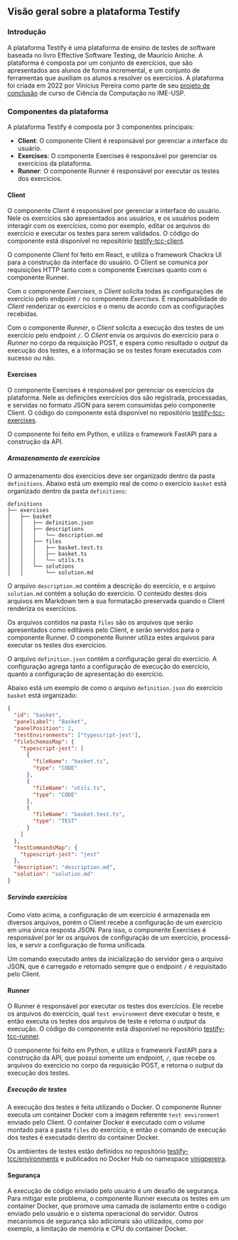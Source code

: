 ## Visão geral sobre a plataforma Testify

### Introdução
A plataforma Testify é uma plataforma de ensino de testes de software baseada no livro Effective Software Testing, de Maurício Aniche. A plataforma é composta por um conjunto de exercícios, que são apresentados aos alunos de forma incremental, e um conjunto de ferramentas que auxiliam os alunos a resolver os exercícios. A plataforma foi criada em 2022 por Vinicius Pereira como parte de seu [projeto de conclusão](https://www.linux.ime.usp.br/~viniciusgp/) de curso de Ciência da Computação no IME-USP.

### Componentes da plataforma

A plataforma Testify é composta por 3 componentes principais:

- **Client**: O componente Client é responsável por gerenciar a interface do usuário.
- **Exercises**: O componente Exercises é responsável por gerenciar os exercícios da plataforma.
- **Runner**: O componente Runner é responsável por executar os testes dos exercícios.

#### Client

O componente *Client* é responsável por gerenciar a interface do usuário. Nele os exercícios são apresentados aos usuários, e os usuários podem interagir com os exercícios, como por exemplo, editar os arquivos do exercício e executar os testes para serem validados. O código do componente está disponível no repositório [testify-tcc-client](https://github.com/testify-tcc/client).

O componente *Client* foi feito em React, e utiliza o framework Chackra UI para a construção da interface do usuário. O Client se comunica por requisições HTTP tanto com o componente Exercises quanto com o componente Runner. 

Com o componente *Exercises*, o *Client* solicita todas as configurações de exercício pelo endpoint `/` no componente *Exercises*. É responsabilidade do *Client* renderizar os exercícios e o menu de acordo com as configurações recebidas. 

Com o componente *Runner*, o *Client* solicita a execução dos testes de um exercício pelo endpoint `/`. O *Client* envia os arquivos do exercício para o *Runner* no corpo da requisição POST, e espera como resultado o *output* da execução dos testes, e a informação se os testes foram executados com sucesso ou não. 

#### Exercises

O componente Exercises é responsável por gerenciar os exercícios da plataforma. Nele as definições exercícios dos são registrada, processadas, e servidas no formato JSON para serem consumidas pelo componente Client. O código do componente está disponível no repositório [testify-tcc-exercises](https://github.com/testify-tcc/exercises).

O componente foi feito em Python, e utiliza o framework FastAPI para a construção da API.

##### Armazenamento de exercícios
O armazenamento dos exercícios deve ser organizado dentro da pasta `definitions`. Abaixo está um exemplo real de como o exercício `basket` está organizado dentro da pasta `definitions`:

```
definitions
├── exercises
│   ├── basket
│   │   ├── definition.json
│   │   ├── descriptions
│   │   │   └── description.md
│   │   ├── files
│   │   │   ├── basket.test.ts
│   │   │   ├── basket.ts
│   │   │   └── utils.ts
│   │   └── solutions
│   │       └── solution.md
```

O arquivo `description.md` contém a descrição do exercício, e o arquivo `solution.md` contém a solução do exercício. O conteúdo destes dois arquivos em Markdown tem a sua formatação preservada quando o Client renderiza os exercícios.

Os arquivos contidos na pasta `files` são os arquivos que serão apresentados como editáveis pelo Client, e serão servidos para o componente Runner. O componente Runner utiliza estes arquivos para executar os testes dos exercícios.

O arquivo `definition.json` contém a configuração geral do exercício. A configuração agrega tanto a configuração de execução do exercício, quanto a configuração de apresentação do exercício.

Abaixo está um exemplo de como o arquivo `definition.json` do exercício `basket` está organizado:

```json
{
  "id": "basket",
  "panelLabel": "Basket",
  "panelPosition": 2,
  "testEnvironments": ["typescript-jest"],
  "fileSchemasMap": {
    "typescript-jest": [
      {
        "fileName": "basket.ts",
        "type": "CODE"
      },
      {
        "fileName": "utils.ts",
        "type": "CODE"
      },
      {
        "fileName": "basket.test.ts",
        "type": "TEST"
      }
    ]
  },
  "testCommandsMap": {
    "typescript-jest": "jest"
  },
  "description": "description.md",
  "solution": "solution.md"
}
```

##### Servindo exercícios

Como visto acima, a configuração de um exercício é armazenada em diversos arquivos, porém o Client recebe a configuração de um exercício em uma única resposta JSON. Para isso, o componente Exercises é responsável por ler os arquivos de configuração de um exercício, processá-los, e servir a configuração de forma unificada.

Um comando executado antes da inicialização do servidor gera o arquivo JSON, que é carregado e retornado sempre que o endpoint `/` é requisitado pelo Client. 

#### Runner

O Runner é responsável por executar os testes dos exercícios. Ele recebe os arquivos do exercício, qual `test environment` deve executar o teste, e então executa os testes dos arquivos de teste e retorna o *output* da execução. O código do componente está disponível no repositório [testify-tcc-runner](https://github.com/testify-tcc/runner).

O componente foi feito em Python, e utiliza o framework FastAPI para a construção da API, que possui somente um endpoint, `/`, que recebe os arquivos do exercício no corpo da requisição POST, e retorna o *output* da execução dos testes.

##### Execução de testes

A execução dos testes é feita utilizando o Docker. O componente Runner executa um container Docker com a imagem referente `test environment` enviado pelo Client. O container Docker é executado com o volume montado para a pasta `files` do exercício, e então o comando de execução dos testes é executado dentro do container Docker.

Os ambientes de testes estão definidos no repositório [testify-tcc/environments](https://github.com/testify-tcc/environments) e publicados no Docker Hub no namespace [vinigpereira](https://hub.docker.com/u/vinigpereira).

#### Segurança

A execução de código enviado pelo usuário é um desafio de segurança. Para mitigar este problema, o componente Runner executa os testes em um container Docker, que promove uma camada de isolamento entre o código enviado pelo usuário e o sistema operacional do servidor. Outros mecanismos de segurança são adicionais são utilizados, como por exemplo, a limitação de memória e CPU do container Docker.
